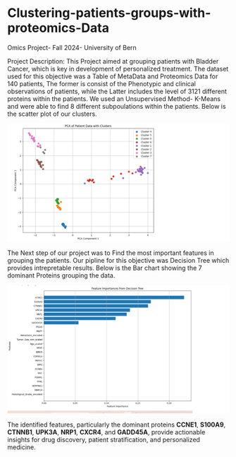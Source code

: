 # Clustering-patients-groups-with-proteomics-Data
Omics Project- Fall 2024- University of Bern

Project Description: 
This Project aimed at grouping patients with Bladder Cancer, which is key in development of personalized treatment.
The dataset used for this objective was a Table of MetaData and Proteomics Data for 140 patients, The former is consist of the Phenotypic and clinical observations of patients, while the Latter includes the level of 3121 different proteins within the patients.
We used an Unsupervised Method- K-Means and were able to find 8 different subpoulations within the patients. Below is the scatter plot of our clusters.

![Sub populations](https://github.com/Bazgh/Clustering-patients-groups-with-rteomics-Data/blob/main/Untitled.png?raw=true)

The Next step of our project was to Find the most important features in grouping the patients. Our pipline for this objective was Decision Tree which provides intrepretable results. Below is the Bar chart showing the 7 dominant Proteins grouping the data.

![Important Proteins in Bladder Cancer](https://github.com/Bazgh/Clustering-patients-groups-with-rteomics-Data/blob/main/bar.png?raw=true)


The identified features, particularly the dominant proteins **CCNE1**, **S100A9**, **CTNNB1**, **UPK3A**, **NRP1**, **CXCR4**, and **GADD45A**, provide actionable insights for drug discovery, patient stratification, and personalized medicine.




